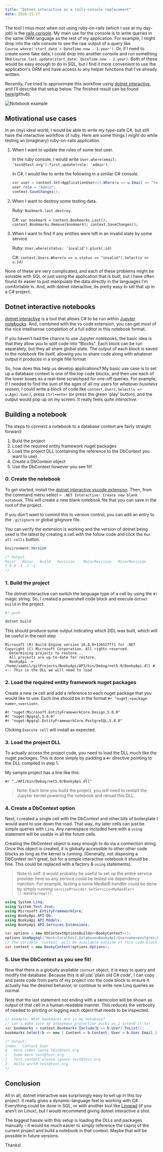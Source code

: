 ```yaml
---
title: "Dotnet interactive as a rails-console replacement"
date: 2020-11-27
---
```


The tool I miss most when not using ruby-on-rails (which I use at my day-job) is the [rails console](https://guides.rubyonrails.org/command_line.html).
My main use for the console is to write queries in the same ORM language as the rest of my application.
For example, I might drop into the rails console to see the raw output of a query like `Course.where('start_date < DateTime.now - 1.year')`.
Or, if I need to create some fake data, I could drop into another console and run something like `Course.last.update(start_date: DateTime.now - 2.year)`.
Both of these would be easy enough to do in SQL, but I find it more convenient to use the application's ORM and have access to any helper functions that I've already written.

Recently, I've tried to approximate this workflow using [dotnet interactive](https://github.com/dotnet/interactive), and I'll describe that setup below.
The finished result can be found
 [here](https://github.com/SaahilClaypool/BookyAPI/blob/221c8fc847ca2ba28b4347f6a094b52fc9a59b6d/Scratch.ipynb)(github).

![Notebook example](/BookyInteractive.png)

<!--more-->

## Motivational use cases

In an (my) ideal world, I would be able to write my type-safe C#, but still have the interactive workflow of ruby.
Here are some things I might do while testing an (imaginary) ruby-on-rails application.

1. When I want to update the roles of some test user.

    In the ruby console, I would write `User.where(email: 'test@test.org').first.update(role: 'admin')`.

    In C#, I would like to write the following in a similar C# console.
    
    ```cs
    var user = context.Set<ApplicationUser>().Where(u => u.Email == "test@test.org").First();
    user.role = "Admin";
    context.SaveChanges();
    ```

2. When I want to destroy some testing data.

    Ruby: `Bookmark.last.destroy`.

    C#: `var bookmark = context.Bookmarks.Last(); context.Bookmarks.Remove(bookmark); context.SaveChanges();`

3. When I want to find if any entities were left in an invalid state by some service.

    Ruby: `User.where(status: 'invalid').pluck(:id)`

    C#: `context.Users.Where(u => u.status == "invalid").Select(u => u.Id)`

None of these are very complicated, and each of these problems might be solvable with SQL or just using the application that is built, but I have often found its easier to just manipulate the data directly in the languages I'm comfortable in.
And, with dotnet interactive, its pretty easy to set that up in a C# project.

## Dotnet interactive notebooks

[dotnet interactive](https://github.com/dotnet/interactive) is a tool that allows C# to be run within [Jupyter notebooks](https://jupyter.org/).
And, combined with the vs code extension, you can get *most* of the nice intellisense completion of a full editor in this notebook format.

If you haven't had the chance to use Jupyter notebooks, the basic idea is that they allow you to split code into "Blocks".
Each block can be run separately, but they all share global state.
The output of each block is saved to the notebook file itself, allowing you to share code along with whatever output it produces in a single fille format.

So, how does this help us develop applications?
My basic use case is to set up a database context is one of the top code blocks, and then use each of the lower boxes as a real-time scratchpad for one-off queries.
For example, if I needed to find the sum of the ages of all my users for *whatever business reason*, I could write a block of code like 
`context.Users.Select(u => u.Age).Sum()`, press `ctrl+enter` (or press the green 'play' button), and the output would pop up on my screen.
It really feels quite *interactive*.

## Building a notebook 

The steps to connect a notebook to a database context are fairly straight forward:

1. Build the project
2. Load the required entity framework nuget packages
3. Load the project DLL (containing the reference to the DbContext you want to use)
4. Create a DbContext object
5. Use the DbContext however you see fit!


### 0. Create the notebook

To get started, install the [dotnet interactive vscode extension](https://marketplace.visualstudio.com/items?itemName=ms-dotnettools.dotnet-interactive-vscode).
Then, from the command menu select `> .NET Interactive: Create new blank notebook`.
This will create a new blank notebook file that you can save in the root of the project.

If you don't want to commit this to version control, you can add an entry to the `.gitignore` or global gitignore file.

You can verify the extension is working and the version of dotnet being used is the latest by creating a cell with the follow code and click the `Run all cells` button.

```cs
Environment.Version

/* Output
Major	Minor	Build	Revision	MajorRevision	MinorRevision
5 0 0 -1 -1 -1
*/
```

### 1. Build the project

The dotnet interactive can switch the language type of a cell by using the `#!` magic string.
So, I created a powershell code block and execute `dotnet build` in the project.

```powershell
#! pwsh

dotnet build
```

This should produce some output indicating which DDL was built, which will be useful in the next step

```
Microsoft (R) Build Engine version 16.8.0+126527ff1 for .NET
Copyright (C) Microsoft Corporation. All rights reserved.
  Determining projects to restore...
  All projects are up-to-date for restore.
  BookyApi -> /home/saahil/gitProjects/BookyApi/API/bin/Debug/net5.0/BookyApi.dll # <-- This is the DLL we will need to load
```

### 2. Load the required entity framework nuget packages

Create a new `C#` cell and add a reference to each nuget package that you would like to use.
Each line should be in the format `#r "nuget:<package name>,<version>`.

```
#r "nuget:Microsoft.EntityFrameworkCore.Design,5.0.0"
#r "nuget:Npgsql,5.0.0"
#r "nuget:Npgsql.EntityFrameworkCore.PostgreSQL,5.0.0"
```

Clicking `Execute cell` will install as expected.

### 3. Load the project DLL

To actually access the project code, you need to load the DLL much like the nuget packages.
This is done simply by padding a `#r` directive pointing to the DLL compiled in step 1.

My sample project has a line like this:
```
#r "./API/bin/Debug/net5.0/BookyApi.dll"
```

> Note: Each time you build the project, you will need to restart the Jupyter kernel powering the notebook and reload this DLL.


### 4. Create a DbContext option

Next, I created a single cell with the DbContext and other bits of boilerplate I would want to use down the road.
That way, my later cells can just be simple queries with `Linq`.
Any namespace included here with a `using` statement will be usable in all the future cells.

Creating the DbContext object is easy enough to do via a connection string.
Once this object is created, it is globally accessible to other other code blocks as long as the kernel is running.
(Generally, not disposing a DbContext isn't great, but for a simple interactive notebook it should be fine. This could be replaced with a factory & `using` statements).

> Note to self: it would probably be useful to set up the entire service provider here so any service could be tested via
> dependency injection.
> For example, testing a some MediatR handler could be done by simply running `serviceProvider.GetService<MyHandler>().Handle(new())`

```cs
using System.Linq;
using System.Text.Json;
using Microsoft.EntityFrameworkCore;
using BookyApi.API.Db;
using BookyApi.API.Models;
using BookyApi.API.Services.Extensions;

var options = new DbContextOptionsBuilder<BookyContext>();
options.UseNpgsql("Host=localhost;Database=BookyApI;Username=postgres;Password=example;Port=5432");
// The variable `context` will be available outside of this code block
var context = new BookyContext(options.Options);
```

### 5. Use the DbContext as you see fit!

Now that there is a globally available `context` object, it is easy to query and modify the database.
Because this is all just 'plain old C# code', I can copy and paste code from parts of my project into the code block to ensure it actually has the desired behavior, or continue to write new Linq queries as normal.

Note that the last statement not ending with a semicolon will be shown as output of that cell in a human-readable manner.
This reduces the verbosity of needed to printing or logging each object that needs to be inspected.

```cs
// Example: What bookmarks are in my database?
// Let's make sure my anonymous projection works as I intend it to!
var bookmarks = context.Bookmarks.Include(b => b.User).ToList();
bookmarks.Select(b => new { Content = b.Content, User = b.User.Email })

/* Output: 
index	Content	User
0	Here comes santa test@test.org
1	Some mark test@test.org
2	Test content please ignore test@test.org
3	Hello world test@test.org
*/
```

## Conclusion

All in all, dotnet interactive was surprisingly easy to set up in this toy project.
It really gives a dynamic-language feel to working with C#.
Everything could be done in SQL, or with another tool like [Linqpad](https://www.linqpad.net/) (if you aren't on Linux), but I would recommend giving dotnet interactive a shot.

The biggest hassle with this setup is loading the DLLs and packages manually - it would be much easier to simply reference the csproj of the current project and build a notebook in that context.
Maybe that will be possible in future versions.

Thanks!